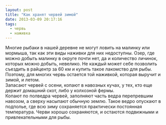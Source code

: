 ```yaml
---
layout: post
title: "Как хранят червей зимой"
date: 2013-03-09 20:17:16
tags:
  - червь
  - наживка
---
```

Многие рыбаки в нашей деревне не могут ловить на малинку или мормыша,
так как эти виды наживки для них недоступны. Озер, где можно добыть
малинку в округе почти нет, да и количество личинок, которых можно
добыть, невелико. Не каждый может себе позволить съездить в райцентр за
60 км и купить такое лакомство для рыбы. Поэтому, для многих червь
остается той наживкой, которая выручит и зимой, и летом.   
Запасают червей с осени, копают в навозных кучах, у тех, кто еще держит
домашний скот, либо у колхозной фермы.  
Копают по полведра червей, заполняют часть ведра перепревшим навозом, а
сверху насыпают обычную землю. Такое ведро опускают в подполье, где всю
зиму сохраняется практически постоянная температура. Черви хорошо
сохраняются, и остаются подвижными и привлекательными для рыбы.

